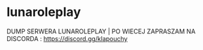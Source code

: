 # lunaroleplay
DUMP SERWERA LUNAROLEPLAY | PO WIECEJ ZAPRASZAM NA DISCORDA : https://discord.gg/klapouchy
